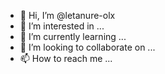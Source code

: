 - 👋 Hi, I’m @letanure-olx
- 👀 I’m interested in ...
- 🌱 I’m currently learning ...
- 💞️ I’m looking to collaborate on ...
- 📫 How to reach me ...

<!---
letanure-olx/letanure-olx is a ✨ special ✨ repository because its `README.md` (this file) appears on your GitHub profile.
You can click the Preview link to take a look at your changes.
--->
